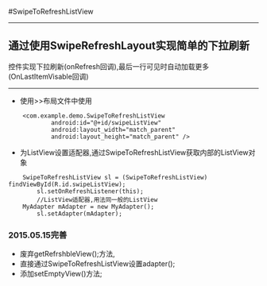 #SwipeToRefreshListView
***
##	通过使用SwipeRefreshLayout实现简单的下拉刷新
控件实现下拉刷新(onRefresh回调),最后一行可见时自动加载更多(OnLastItemVisable回调)
***
*	使用>>布局文件中使用
````
	<com.example.demo.SwipeToRefreshListView
        	android:id="@+id/swipeListView"
        	android:layout_width="match_parent"
        	android:layout_height="match_parent" />
````        
*	为ListView设置适配器,通过SwipeToRefreshListView获取内部的ListView对象
````
	SwipeToRefreshListView sl = (SwipeToRefreshListView) findViewById(R.id.swipeListView);
        sl.setOnRefreshListener(this);
        //ListView适配器,用法同一般的ListView
	MyAdapter mAdapter = new MyAdapter();
        sl.setAdapter(mAdapter);
````
###	2015.05.15完善
*	废弃getRefrshbleView();方法,
*	直接通过SwipeToRefreshListView设置adapter();
*	添加setEmptyView()方法;    

